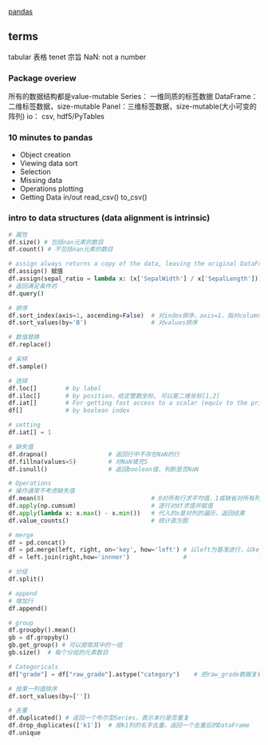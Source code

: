 [pandas](http://pandas.pydata.org/pandas-docs/stable/)

## terms
tabular 表格
tenet 宗旨
NaN: not a number

### Package overiew
所有的数据结构都是value-mutable
Series： 一维同质的标签数据
DataFrame： 二维标签数据，size-mutable
Panel：三维标签数据，size-mutable(大小可变的阵列)
io： csv, hdf5/PyTables

### 10 minutes to pandas
- Object creation
- Viewing data
    sort
- Selection
- Missing data
- Operations
    plotting
- Getting Data in/out
    read_csv()
    to_csv()

### intro to data structures  (data alignment is intrinsic)
```python
# 属性
df.size() # 包括nan元素的数目
df.count() # 不包括nan元素的数目

# assign always returns a copy of the data, leaving the original DataFrame untouched.
df.assign() 赋值
df.assign(sepal_ratio = lambda x: (x['SepalWidth'] / x['SepalLength'])).head() # 赋值
# 返回满足条件的
df.query()

# 排序
df.sort_index(axis=1, ascending=False)  # 对index排序，axis=1，指对columns index排序；index=0，指对rows index排序
df.sort_values(by='B')                  # 对values排序

# 数值替换
df.replace()

# 采样
df.sample()

# 选择
df.loc[]        # by label
df.iloc[]       # by position，给定整数坐标, 可以是二维坐标[1,2]
df.iat[]        # For getting fast access to a scalar (equiv to the prior method)
df[]            # by boolean index

# setting
df.iat[] = 1

# 缺失值
df.drapna()                 # 返回行中不存在NaN的行
df.fillna(values=5)         # 对NaN填充5
df.isnull()                 # 返回boolean值，判断是否NaN

# Operations
# 操作通常不考虑缺失值
df.mean(0)                              # 0对所有行求平均值，1或缺省对所有列求平均值
df.apply(np.cumsum)                     # 逐行对df求值并赋值
df.apply(lambda x: x.max() - x.min())   # 代入的x是对列的遍历，返回结果
df.value_counts()                       # 统计直方图

# merge
df = pd.concat()
df = pd.merge(left, right, on='key', how='left') # 以left为基准进行，以key为标志向左融合，需要返回值，原df不变
df = left.join(right,how='innner')               # 

# 分组
df.split()

# append
# 增加行
df.append()

# group
df.groupby().mean()
gb = df.gropyby()
gb.get_group() # 可以提取其中的一组
gb.size()  # 每个分组的元素数目

# Categoricals
df["grade"] = df["raw_grade"].astype("category")    # 把raw_grade数据复制并转为category类型数据

# 按某一列值排序
df.sort_values(by=[''])

# 去重
df.duplicated() # 返回一个布尔型Series，表示本行是否重复
df.drop_duplicates(['k1'])  # 按k1列的名字去重，返回一个去重后的DataFrame
df.unique
```